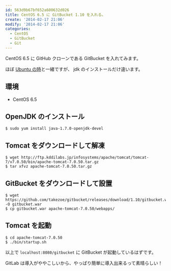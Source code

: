 ```yaml
---
id: 563d9b67bf652a600632d026
title: CentOS 6.5 に GitBucket 1.10 を入れる。
create: '2014-02-17 21:06'
modify: '2014-02-17 21:06'
categories:
  - CentOS
  - GitBucket
  - Git
---
```


CentOS 6.5 に GitHub クローンである GitBucket を入れてみます。

ほぼ [Ubuntu の時](/2014/02/04/gitbucket/)と一緒ですが、 jdk のインストールだけ違います。

<!-- more -->

## 環境

- CentOS 6.5

## OpenJDK のインストール

```
$ sudo yum install java-1.7.0-openjdk-devel
```

## Tomcat をダウンロードして解凍

```
$ wget http://ftp.kddilabs.jp/infosystems/apache/tomcat/tomcat-7/v7.0.50/bin/apache-tomcat-7.0.50.tar.gz
$ tar xfvz apache-tomcat-7.0.50.tar.gz
```

## GitBucket をダウンロードして設置

```
$ wget https://github.com/takezoe/gitbucket/releases/download/1.10/gitbucket.war -O gitbucket.war
$ cp gitbucket.war apache-tomcat-7.0.50/webapps/
```

## Tomcat を起動

```
$ cd apache-tomcat-7.0.50
$ ./bin/startup.sh
```

以上で `localhost:8080/gitbucket` に GitBucket が起動しているはずです。

GitLab は導入がややこしいから、やっぱり簡単に導入出来るって素晴らしい！
